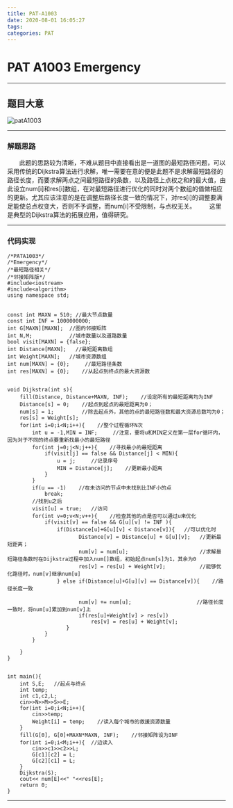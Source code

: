 ```yaml
---
title: PAT-A1003
date: 2020-08-01 16:05:27
tags:
categories: PAT
---
```

# PAT A1003 Emergency
* * *
## 题目大意
![patA1003](patA1003.png)
<!-- more -->
* * *
### 解题思路
&#160; &#160; &#160; &#160;此题的思路较为清晰，不难从题目中直接看出是一道图的最短路径问题，可以采用传统的Dijkstra算法进行求解，唯一需要在意的便是此题不是求解最短路径的路径长度，而要求解两点之间最短路径的条数，以及路径上点权之和的最大值，由此设立num[i]和res[i]数组，在对最短路径进行优化的同时对两个数组的值做相应的更新。尤其应该注意的是在调整后路径长度一致的情况下，对res[i]的调整要满足能使总点权变大，否则不予调整，而num[i]不受限制，与点权无关。
&#160; &#160; &#160; &#160;这里是典型的Dijkstra算法的拓展应用，值得研究。
***
### 代码实现 
```
/*PATA1003*/
/*Emergency*/
/*最短路径相关*/
/*邻接矩阵版*/
#include<iostream>
#include<algorithm>
using namespace std;


const int MAXN = 510; //最大节点数量
const int INF = 1000000000;
int G[MAXN][MAXN];  //图的邻接矩阵
int N,M;            //城市数量以及道路数量
bool visit[MAXN] = {false};
int Distance[MAXN];   //最短距离数组
int Weight[MAXN];   //城市资源数组
int num[MAXN] = {0};     //最短路径条数
int res[MAXN] = {0};    //从起点到终点的最大资源数


void Dijkstra(int s){   
    fill(Distance, Distance+MAXN, INF);    //设定所有的最短距离均为INF
    Distance[s] = 0;    //起点到起点的最短距离为0；
    num[s] = 1;         //除去起点外，其他的点的最短路径数和最大资源总数均为0；
    res[s] = Weight[s];
    for(int i=0;i<N;i++){    //整个过程循环N次
        int u = -1,MIN = INF;     //注意，要将u和MIN定义在第一层for循环内，因为对于不同的终点要重新找最小的最短路径
        for(int j=0;j<N;j++){    //寻找最小的最短距离
            if(visit[j] == false && Distance[j] < MIN){
                u = j;     //记录序号
                MIN = Distance[j];    //更新最小距离
            }
        }
        if(u == -1)    //在未访问的节点中未找到比INF小的点
            break;
        //找到u之后
        visit[u] = true;   //访问
        for(int v=0;v<N;v++){    //检查其他的点是否可以通过u来优化
            if(visit[v] == false && G[u][v] != INF ){
                if(Distance[u]+G[u][v] < Distance[v]){   //可以优化时
                       Distance[v] = Distance[u] + G[u][v];   //更新最短距离；
                       num[v] = num[u];                       //求解最短路径条数时在Dijkstra过程中加入num[]数组，初始起点num[s]为1，其余为0
                       res[v] = res[u] + Weight[v];           //能够优化路径时，num[v]继承num[u]
                } else if(Distance[u]+G[u][v] == Distance[v]){    //路径长度一致
                        
                       num[v] += num[u];                     //路径长度一致时，将num[u]累加到num[v]上
                       if(res[u]+Weight[v] > res[v])
                           res[v] = res[u] + Weight[v];
                   }
            }
        }
         
    }
}


int main(){
    int S,E;   //起点与终点
    int temp;
    int c1,c2,L;
    cin>>N>>M>>S>>E;
    for(int i=0;i<N;i++){
        cin>>temp;
        Weight[i] = temp;    //读入每个城市的救援资源数量
    }
    fill(G[0], G[0]+MAXN*MAXN, INF);    //邻接矩阵设为INF
    for(int i=0;i<M;i++){  //边读入
        cin>>c1>>c2>>L;
        G[c1][c2] = L;
        G[c2][c1] = L;
    }
    Dijkstra(S);
    cout<< num[E]<<" "<<res[E];
    return 0;
}
```
***